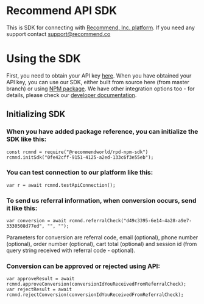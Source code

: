 # Recommend API SDK

This is SDK for connecting with [Recommend, Inc. platform](https://www.recommend.co/). If you need any support contact support@recommend.co

# Using the SDK

First, you need to obtain your API key [here](https://www.recommend.co/partners/api-keys).  When you have obtained your API key, you can use our SDK, either built from source here (from master branch) or using [NPM package](https://www.npmjs.com/package/@recommendworld/rpd-npm-sdk). We have other integration options too - for details, please check our [developer documentation](https://about.recommend.co/api-docs/).

## Initializing SDK

### When you have added package reference, you can initialize the SDK like this:

    const rcmnd = require("@recommendworld/rpd-npm-sdk")
    rcmnd.initSdk("0fe42cff-9151-4125-a2ed-133c6f3e55eb");

### You can test connection to our platform like this:

    var r = await rcmnd.testApiConnection();

### To send us referral information, when conversion occurs, send it like this:

    var conversion = await rcmnd.referralCheck("d49c3395-6e14-4a28-a9e7-3330508d77ed", "", "");

Parameters for conversion are referral code, email (optional), phone number (optional), order number (optional), cart total (optional) and session id (from query string received with referral code - optional).


### Conversion can be approved or rejected using API:

    var approveResult = await rcmnd.approveConversion(conversionIdYouReceivedFromReferralCheck);
    var rejectResult = await rcmnd.rejectConversion(conversionIdYouReceivedFromReferralCheck);